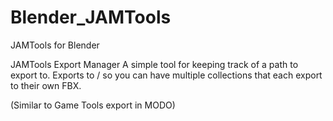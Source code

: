# Blender_JAMTools
JAMTools for Blender

JAMTools Export Manager
A simple tool for keeping track of a path to export to. Exports to <Path>/<Collection Name> so you can have multiple collections that each export to their own FBX.
 
(Similar to Game Tools export in MODO)
